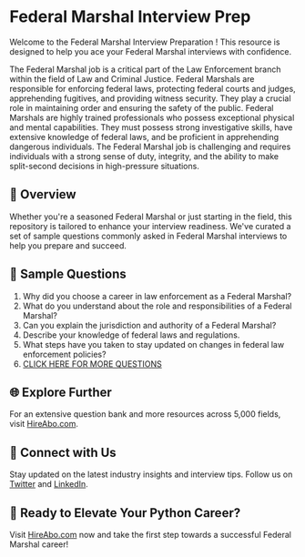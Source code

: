 # Federal Marshal Interview Prep

Welcome to the Federal Marshal Interview Preparation ! This resource is designed to help you ace your Federal Marshal interviews with confidence.

The Federal Marshal job is a critical part of the Law Enforcement branch within the field of Law and Criminal Justice. Federal Marshals are responsible for enforcing federal laws, protecting federal courts and judges, apprehending fugitives, and providing witness security. They play a crucial role in maintaining order and ensuring the safety of the public. Federal Marshals are highly trained professionals who possess exceptional physical and mental capabilities. They must possess strong investigative skills, have extensive knowledge of federal laws, and be proficient in apprehending dangerous individuals. The Federal Marshal job is challenging and requires individuals with a strong sense of duty, integrity, and the ability to make split-second decisions in high-pressure situations.

## 🚀 Overview

Whether you're a seasoned Federal Marshal or just starting in the field, this repository is tailored to enhance your interview readiness. We've curated a set of sample questions commonly asked in Federal Marshal interviews to help you prepare and succeed.

## 📝 Sample Questions

1. Why did you choose a career in law enforcement as a Federal Marshal?
2. What do you understand about the role and responsibilities of a Federal Marshal?
3. Can you explain the jurisdiction and authority of a Federal Marshal?
4. Describe your knowledge of federal laws and regulations.
5. What steps have you taken to stay updated on changes in federal law enforcement policies?
6. [CLICK HERE FOR MORE QUESTIONS](https://hireabo.com/job/9_3_47/Federal%20Marshal)

## 🌐 Explore Further

For an extensive question bank and more resources across 5,000 fields, visit [HireAbo.com](https://www.hireabo.com).

## 📱 Connect with Us

Stay updated on the latest industry insights and interview tips. Follow us on [Twitter](https://twitter.com/hireabo) and [LinkedIn](https://www.linkedin.com/in/hire-abo-3609972a8/).

## 🚀 Ready to Elevate Your Python Career?

Visit [HireAbo.com](https://www.hireabo.com) now and take the first step towards a successful Federal Marshal career!